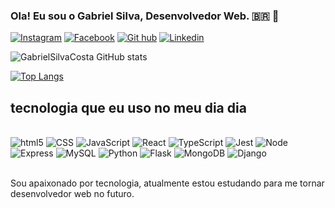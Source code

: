 ### Ola! Eu sou o Gabriel Silva, Desenvolvedor Web.  🇧🇷 🤝

[![Instagram](https://img.shields.io/badge/Instagram-E4405F?style=for-the-badge&logo=instagram&logoColor=white)](https://www.instagram.com/gabriel.silva2134/)
[![Facebook](https://img.shields.io/badge/Facebook-1877F2?style=for-the-badge&logo=facebook&logoColor=white)](https://www.facebook.com/profile.php?id=100012953852531)
[![Git hub](https://img.shields.io/badge/GitHub-100000?style=for-the-badge&logo=github&logoColor=white)](https://github.com/GabrielSilvaCosta)
[![Linkedin](https://img.shields.io/badge/LinkedIn-0077B5?style=for-the-badge&logo=linkedin&logoColor=white)](https://www.linkedin.com/in/gabriel-silva-775a06256)



![GabrielSilvaCosta GitHub stats](https://github-readme-stats.vercel.app/api?username=GabrielSilvaCosta&show_icons=true&theme=merko)

[![Top Langs](https://github-readme-stats.vercel.app/api/top-langs/?username=GabrielSilvaCosta)](https://github.com/GabrielSilvaCosta/github-readme-stats)
 


## tecnologia que eu uso no meu dia dia

<br>
  
  <div>
  <img  alt="html5" src="https://img.shields.io/badge/HTML5-E34F26?style=for-the-badge&logo=html5&logoColor=white"/>
 <img  alt="CSS" src="https://img.shields.io/badge/CSS3-1572B6?style=for-the-badge&logo=css3&logoColor=white"/>
 <img  alt="JavaScript" src="https://img.shields.io/badge/JavaScript-F7DF1E?style=for-the-badge&logo=javascript&logoColor=black"/>
<img  alt="React" src="https://img.shields.io/badge/React-20232A?style=for-the-badge&logo=react&logoColor=61DAFB"/>
   <img  alt="TypeScript" src="https://img.shields.io/badge/TypeScript-007ACC?style=for-the-badge&logo=typescript&logoColor=white"/>
<img  alt="Jest" src="https://img.shields.io/badge/Jest-323330?style=for-the-badge&logo=Jest&logoColor=white"/>
   <img  alt="Node" src="https://img.shields.io/badge/Node.js-43853D?style=for-the-badge&logo=node.js&logoColor=white"/>
   <img  alt="Express" src="https://img.shields.io/badge/Express.js-404D59?style=for-the-badge"/>
    <img  alt="MySQL" src="https://img.shields.io/badge/MySQL-00000F?style=for-the-badge&logo=mysql&logoColor=white"/>
    <img  alt="Python" src="https://img.shields.io/badge/Python-3776AB?style=for-the-badge&logo=python&logoColor=white"/>
    <img  alt="Flask" src="https://img.shields.io/badge/Flask-000000?style=for-the-badge&logo=flask&logoColor=white"/>
    <img  alt="MongoDB" src="https://img.shields.io/badge/MongoDB-4EA94B?style=for-the-badge&logo=mongodb&logoColor=white"/>
    <img  alt="Django" src="https://img.shields.io/badge/Django-092E20?style=for-the-badge&logo=django&logoColor=white"/>
  </div><br>

  Sou apaixonado por tecnologia, atualmente estou estudando para me tornar desenvolvedor web no futuro.


